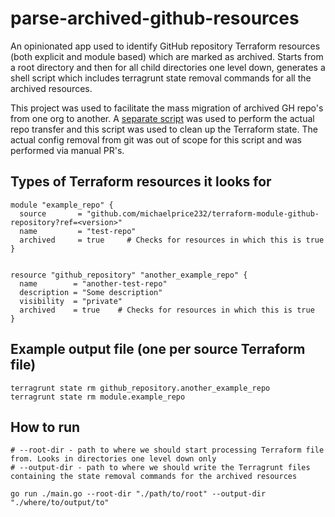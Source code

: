 # parse-archived-github-resources

An opinionated app used to identify GitHub repository Terraform resources (both explicit and module based) which are marked as archived.
Starts from a root directory and then for all child directories one level down, generates a shell script which includes terragrunt
state removal commands for all the archived resources. 

This project was used to facilitate the mass migration of archived GH repo's from one org to another. 
A [separate script](https://github.com/michaelprice232/migrate-archived-github-repos) was used
to perform the actual repo transfer and this script was used to clean up the Terraform state. The actual config removal from git
was out of scope for this script and was performed via manual PR's.

## Types of Terraform resources it looks for

```hcl
module "example_repo" {
  source       = "github.com/michaelprice232/terraform-module-github-repository?ref=<version>"
  name         = "test-repo"
  archived     = true     # Checks for resources in which this is true
}


resource "github_repository" "another_example_repo" {
  name        = "another-test-repo"
  description = "Some description"
  visibility  = "private"
  archived    = true    # Checks for resources in which this is true
}
```

## Example output file (one per source Terraform file)
```shell
terragrunt state rm github_repository.another_example_repo
terragrunt state rm module.example_repo
```

## How to run

```shell
# --root-dir - path to where we should start processing Terraform file from. Looks in directories one level down only
# --output-dir - path to where we should write the Terragrunt files containing the state removal commands for the archived resources

go run ./main.go --root-dir "./path/to/root" --output-dir "./where/to/output/to"
```